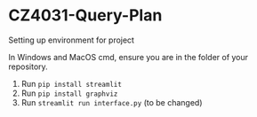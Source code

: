 # CZ4031-Query-Plan

Setting up environment for project

In Windows and MacOS cmd, ensure you are in the folder of your repository.
1. Run ```pip install streamlit```
2. Run ```pip install graphviz```
3. Run ```streamlit run interface.py``` (to be changed)

